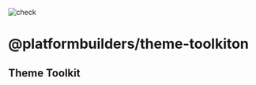 ![check](https://github.com/platformbuilders/use-hooks/workflows/check/badge.svg)

# @platformbuilders/theme-toolkiton

## Theme Toolkit
